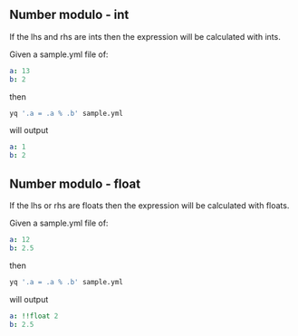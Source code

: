 
## Number modulo - int
If the lhs and rhs are ints then the expression will be calculated with ints.

Given a sample.yml file of:
```yaml
a: 13
b: 2
```
then
```bash
yq '.a = .a % .b' sample.yml
```
will output
```yaml
a: 1
b: 2
```

## Number modulo - float
If the lhs or rhs are floats then the expression will be calculated with floats.

Given a sample.yml file of:
```yaml
a: 12
b: 2.5
```
then
```bash
yq '.a = .a % .b' sample.yml
```
will output
```yaml
a: !!float 2
b: 2.5
```

